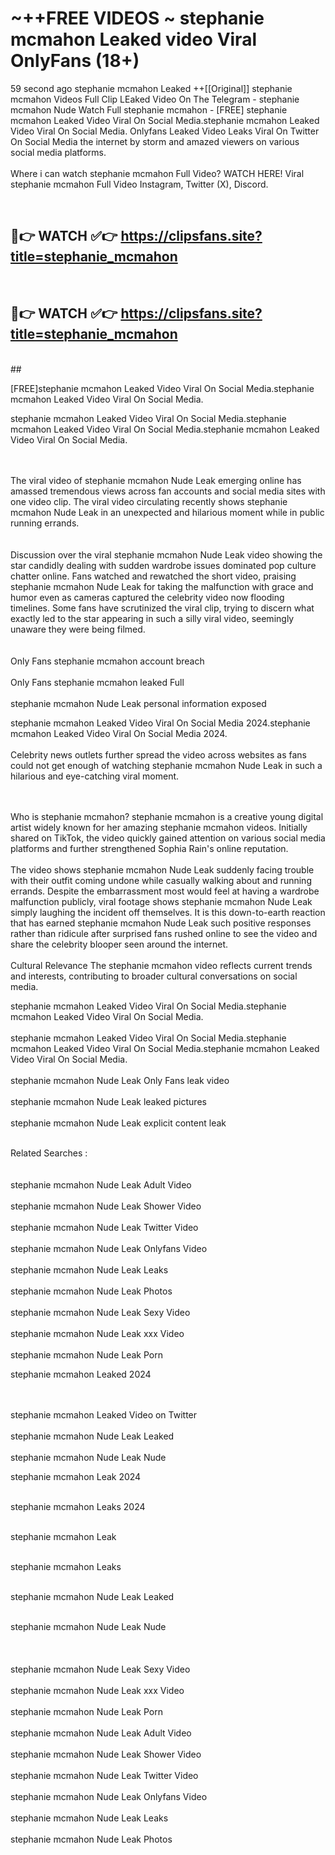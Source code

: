 # ~++FREE VIDEOS ~ stephanie mcmahon Leaked video Viral OnlyFans (18+)<br>


59 second ago stephanie mcmahon Leaked ++[[Original]] stephanie mcmahon Videos Full Clip LEaked Video On The Telegram  - stephanie mcmahon Nude  Watch Full stephanie mcmahon - [FREE] stephanie mcmahon Leaked Video Viral On Social Media.stephanie mcmahon Leaked Video Viral On Social Media.   Onlyfans Leaked Video Leaks Viral On Twitter On Social Media the internet by storm and amazed viewers on various social media platforms. <br><br>
Where i can watch stephanie mcmahon Full Video? WATCH HERE! Viral stephanie mcmahon Full Video Instagram, Twitter (X), Discord. <br>


 <br>

##  🔴👉 WATCH ✅👉  <a href="https://clipsfans.site?title=stephanie_mcmahon&ref=git">https://clipsfans.site?title=stephanie_mcmahon</a> <br>
  <br>

##  🔴👉 WATCH ✅👉  <a href="https://clipsfans.site?title=stephanie_mcmahon&ref=git">https://clipsfans.site?title=stephanie_mcmahon</a> <br>
  <br>
  ##



[FREE]stephanie mcmahon Leaked Video Viral On Social Media.stephanie mcmahon Leaked Video Viral On Social Media. <br>

stephanie mcmahon Leaked Video Viral On Social Media.stephanie mcmahon Leaked Video Viral On Social Media.stephanie mcmahon Leaked Video Viral On Social Media. <br>


  <br>

  <br>
The viral video of stephanie mcmahon Nude Leak emerging online has amassed tremendous views across fan accounts and social media sites with one video clip. The viral video circulating recently shows stephanie mcmahon Nude Leak in an unexpected and hilarious moment while in public running errands.<br>
<br>


<br>
Discussion over the viral stephanie mcmahon Nude Leak video showing the star candidly dealing with sudden wardrobe issues dominated pop culture chatter online. Fans watched and rewatched the short video, praising stephanie mcmahon Nude Leak for taking the malfunction with grace and humor even as cameras captured the celebrity video now flooding timelines. Some fans have scrutinized the viral clip, trying to discern what exactly led to the star appearing in such a silly viral video, seemingly unaware they were being filmed.<br>
<br>
<br> 
Only Fans stephanie mcmahon account breach<br>
<br>
Only Fans stephanie mcmahon leaked Full <br>
<br>
stephanie mcmahon Nude Leak personal information exposed<br>

stephanie mcmahon Leaked Video Viral On Social Media 2024.stephanie mcmahon Leaked Video Viral On Social Media 2024. <br>
<br>
Celebrity news outlets further spread the video across websites as fans could not get enough of watching stephanie mcmahon Nude Leak in such a hilarious and eye-catching viral moment.<br>
<br>

<br>
Who is stephanie mcmahon? stephanie mcmahon is a creative young digital artist widely known for her amazing stephanie mcmahon videos. Initially shared on TikTok, the video quickly gained attention on various social media platforms and further strengthened Sophia Rain's online reputation.<br>
<br>
The video shows stephanie mcmahon Nude Leak suddenly facing trouble with their outfit coming undone while casually walking about and running errands. Despite the embarrassment most would feel at having a wardrobe malfunction publicly, viral footage shows stephanie mcmahon Nude Leak simply laughing the incident off themselves. It is this down-to-earth reaction that has earned stephanie mcmahon Nude Leak such positive responses rather than ridicule after surprised fans rushed online to see the video and share the celebrity blooper seen around the internet.<br>
<br>
Cultural Relevance The stephanie mcmahon video reflects current trends and interests, contributing to broader cultural conversations on social media.<br>

stephanie mcmahon Leaked Video Viral On Social Media.stephanie mcmahon Leaked Video Viral On Social Media.<br>
<br>
stephanie mcmahon Leaked Video Viral On Social Media.stephanie mcmahon Leaked Video Viral On Social Media.stephanie mcmahon Leaked Video Viral On Social Media.<br>
<br>
stephanie mcmahon Nude Leak Only Fans leak video<br>
<br>
stephanie mcmahon Nude Leak leaked pictures<br>
<br>
stephanie mcmahon Nude Leak explicit content leak<br>


<br>
Related Searches :<br>
<br>

<br>
stephanie mcmahon Nude Leak Adult Video<br>
<br>
stephanie mcmahon Nude Leak Shower Video<br>
<br>
stephanie mcmahon Nude Leak Twitter Video<br>
<br>
stephanie mcmahon Nude Leak Onlyfans Video<br>
<br>
stephanie mcmahon Nude Leak Leaks<br>
<br>
stephanie mcmahon Nude Leak Photos<br>

<br>
stephanie mcmahon Nude Leak Sexy Video<br>
<br>
stephanie mcmahon Nude Leak xxx Video<br>
<br>
stephanie mcmahon Nude Leak Porn<br>

stephanie mcmahon  Leaked 2024 <br> <br>
<br>

stephanie mcmahon Leaked Video on Twitter <br>
<br>
stephanie mcmahon Nude Leak Leaked<br>
<br>
stephanie mcmahon Nude Leak Nude<br>


stephanie mcmahon  Leak 2024 <br> <br>



stephanie mcmahon  Leaks 2024 <br> <br>



 
stephanie mcmahon  Leak<br> <br>



stephanie mcmahon  Leaks<br> <br>


stephanie mcmahon Nude Leak Leaked<br> <br>

stephanie mcmahon Nude Leak Nude<br> <br>
<br> <br>
stephanie mcmahon Nude Leak Sexy Video
<br> <br>
stephanie mcmahon Nude Leak xxx Video
<br> <br>
stephanie mcmahon Nude Leak Porn
<br> <br>
stephanie mcmahon Nude Leak Adult Video
<br> <br>
stephanie mcmahon Nude Leak Shower Video
<br> <br>
stephanie mcmahon Nude Leak Twitter Video
<br> <br>
stephanie mcmahon Nude Leak Onlyfans Video
<br> <br>
stephanie mcmahon Nude Leak Leaks
<br> <br>
stephanie mcmahon Nude Leak Photos






</p>




 



</p>










